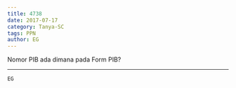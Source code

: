 ```yaml
---
title: 4738
date: 2017-07-17
category: Tanya-SC
tags: PPN
author: EG
---
```


Nomor PIB ada dimana pada Form PIB?

---



`EG`
